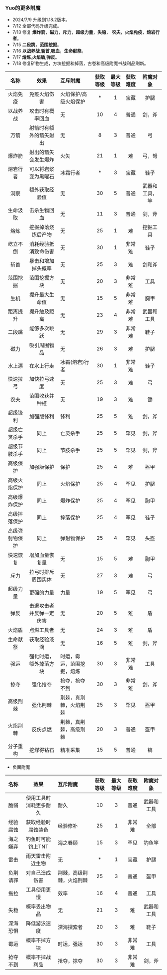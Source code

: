 ### Yuo的更多附魔

* 2024/7/9 升级到1.18.2版本。
* 7/12 全部代码升级完成。
* 7/13 修复 
  **爆炸箭**，**磁力**，**斥力**，**超级力量**，**失稳**，
  **农夫**，**火焰免疫**，**熔岩行者**。
* 7/15 **二段跳**，**范围挖掘**。
* 7/16 **以战养战**,**斩首**,**吸血**，**生命献祭**。
* 7/17 **熔炼**,**火焰盾**,**弹反**。
* 7/18 修复矿物生成，方块挖掘和掉落，古卷和高级附魔书战利品刷新。

  


|名称|效果|互斥附魔|获取等级|最大等级|获取难度|附魔对象|
|:---:|:---:|:---|:---:|:---:|:---:|:---:|
|火焰免疫|免疫火焰伤害|火焰保护/高级火焰保护|*|1|宝藏|护腿|
|以战养战|攻击时有概率回血|无|10|4|普通|剑，斧|
|万箭|射箭时有额外的箭矢射出|无|8|3|普通|弓|
|爆炸箭|射出的箭矢会发生爆炸|火矢|21|1|难|弓，弩|
|熔岩行者|可以将岩浆变为黑曜石|冰霜行者|*|3|宝藏|鞋子|
|洞察|额外获取经验值|无|30|5|普通|武器和工具，竿|
|生命汲取|击杀生物回血|无|11|3|普通|剑，斧|
|熔炼|挖掘掉落烧炼后产物|无|25|1|难|挖掘工具|
|屹立不倒|消耗经验抵消致命伤害|无|30|1|非常难|鞋子|
|斩首|暴击和增加掉头概率|无|25|3|难|剑和斧|
|范围挖掘|范围挖掘方块|无|20|3|非常难|工具|
|生机|提升最大生命值|无|15|5|非常难|胸甲|
|距离提升|提升触及距离|无|23|4|非常难|武器和工具|
|二段跳|能够多次跳跃|无|29|3|非常难|鞋子|
|磁力|吸引周围物品|无|26|3|难|护腿|
|水上漂|在水上行走|冰霜(熔岩)行者|30|1|非常难|鞋子|
|快速拉弓|加快拉弓速度|无|25|3|难|弓|
|农夫|范围收获并种植|无|19|3|难|锄|
|超级锋利|加强版锋利|锋利|25|5|难|剑，斧|
|超级亡灵杀手|同上|亡灵杀手|25|5|罕见|剑，斧|
|超级节肢杀手|同上|节肢杀手|25|5|罕见|剑，斧|
|高级保护|加强版保护|保护|25|4|难|盔甲|
|高级火焰保护|同上|火焰保护|25|4|罕见|护腿|
|高级爆炸保护|同上|爆炸保护|25|4|罕见|胸甲|
|高级摔落保护|同上|摔落保护|25|4|罕见|鞋子|
|高级弹射物保护|同上|弹射物保护|25|4|罕见|头盔|
|快速恢复|增加血量恢复量|无|15|5|难|胸甲|
|斥力|拉弓时排斥周围实体|无|27|3|难|弓|
|超级力量|更强的力量|力量|19|5|罕见|弓|
|弹反|击退攻击者并反弹一定伤害|无|20|5|难|盾|
|火焰盾|点燃工具者|无|24|3|难|盾|
|生命献祭|获取经验液滴|无|16|5|难|剑，斧|
|强运|强化时运，额外掉落方块|时运，霉运，范围挖掘，熔炼|30|3|非常难|工具|
|掠夺|强化抢夺|抢夺，抢夺不到|30|3|非常难|剑，斧|
|高级荆棘|强化荆棘|荆棘，真荆棘，火焰荆棘|25|3|罕见|盔甲|
|火焰荆棘|反伤点燃|荆棘，真荆棘，高级荆棘|20|3|普通|盔甲|
|分子重构|挖煤得钻石|精准采集|15|5|普通|镐|

* 负面附魔

|名称|效果|互斥附魔|获取等级|最大等级|获取难度|附魔对象|
|:---:|:---:|:---|:---:|:---:|:---:|:---:|
|脆弱|使用工具时消耗更多耐久|耐久|10|3|普通|武器和工具|
|经验腐蚀|获取经验时腐蚀装备|经验修补|25|1|非常难|全部|
|海之嫌弃|钓鱼时可能钓上TNT|海之眷顾|15|3|罕见|钓鱼竿|
|雷击|雨天雷击附近生物|无|*|1|宝藏|护腿|
|负荆请罪|对自己造成伤害|荆棘，高级荆棘，火焰荆棘|25|3|普通|盔甲|
|拖拉|工具使用更慢|效率|16|4|普通|工具|
|失稳|概率丢出物品|无|21|3|难|武器和工具|
|深海恐惧|降低游泳速度|深海探索者|20|3|难|鞋子|
|霉运|概率不掉方块|时运，强运|30|3|非常难|工具|
|抢夺不到|概率不掉战利品|抢夺，掠夺|30|3|非常难|剑，斧|
